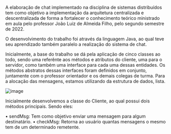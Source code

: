 A elaboração de chat implementado na disciplina de sistemas distribuídos tem como objetivo a implementação da arquitetura centralizada e descentralizada de forma a fortalecer o conhecimento teórico ministrado em aula pelo professor João Luiz de Almeida Filho, pelo segundo semestre de 2022.

O desenvolvimento do trabalho foi através da linguagem Java, ao qual teve seu aprendizado também paralelo a realização do sistema de chat.

Inicialmente, a base do trabalho se dá pela aplicação de cinco classes ao todo, sendo uma referênte aos métodos e atributos do cliente, uma para o servidor, como também uma interface para cada uma dessas entidades. Os métodos abstratos dessas interfaces foram definidos em conjunto, juntamente com o professor orientador e os demais colegas de turma. Para a alocação das mensagens, estamos utilizando da estrutura de dados, lista.

![image](https://user-images.githubusercontent.com/105815500/206909303-bb6042fc-a315-4de7-bf7a-939606b5c2eb.png)

Inicialmente desenvolvemos a classe do Cliente, ao qual possui dois métodos principais. Sendo eles: 

•	sendMsg: Tem como objetivo enviar uma mensagem para algum destinatário.
•	checkMsg: Retorna ao usuário quantas mensagens o mesmo tem de um determinado remetente.
